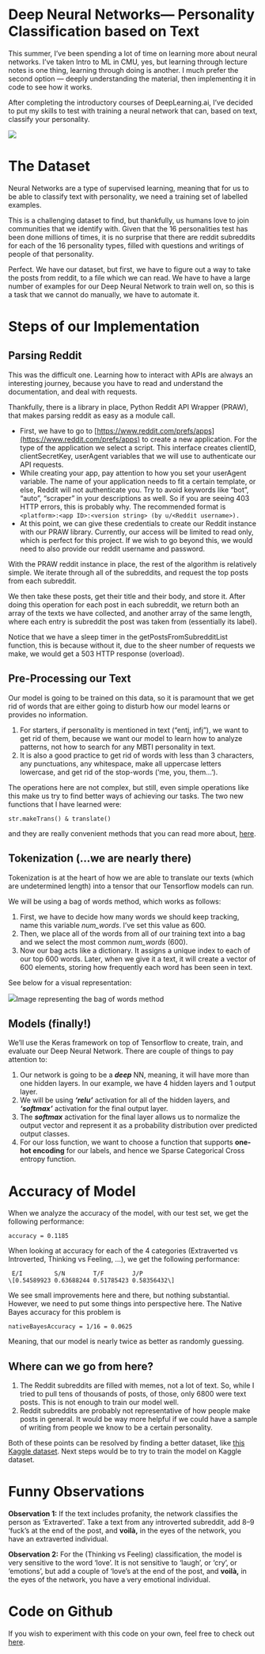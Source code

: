 Deep Neural Networks— Personality Classification based on Text
==============================================================

This summer, I’ve been spending a lot of time on learning more about neural networks. I’ve taken Intro to ML in CMU, yes, but learning through lecture notes is one thing, learning through doing is another. I much prefer the second option — deeply understanding the material, then implementing it in code to see how it works.

After completing the introductory courses of DeepLearning.ai, I’ve decided to put my skills to test with training a neural network that can, based on text, classify your personality.

![](https://miro.medium.com/max/1400/1*AaUBpDoCItK4lzk-dyZEug.png)

The Dataset
===========

Neural Networks are a type of supervised learning, meaning that for us to be able to classify text with personality, we need a training set of labelled examples.

This is a challenging dataset to find, but thankfully, us humans love to join communities that we identify with. Given that the 16 personalities test has been done millions of times, it is no surprise that there are reddit subreddits for each of the 16 personality types, filled with questions and writings of people of that personality.

Perfect. We have our dataset, but first, we have to figure out a way to take the posts from reddit, to a file which we can read. We have to have a large number of examples for our Deep Neural Network to train well on, so this is a task that we cannot do manually, we have to automate it.

Steps of our Implementation
===========================

Parsing Reddit
--------------

This was the difficult one. Learning how to interact with APIs are always an interesting journey, because you have to read and understand the documentation, and deal with requests.

Thankfully, there is a library in place, Python Reddit API Wrapper (PRAW), that makes parsing reddit as easy as a module call.

*   First, we have to go to [https://www.reddit.com/prefs/apps](https://www.reddit.com/prefs/apps) to create a new application. For the type of the application we select a script. This interface creates clientID, clientSecretKey, userAgent variables that we will use to authenticate our API requests.
*   While creating your app, pay attention to how you set your userAgent variable. The name of your application needs to fit a certain template, or else, Reddit will not authenticate you. Try to avoid keywords like “bot”, “auto”, “scraper” in your descriptions as well. So if you are seeing 403 HTTP errors, this is probably why. The recommended format is `<platform>:<app ID>:<version string> (by u/<Reddit username>).`
*   At this point, we can give these credentials to create our Reddit instance with our PRAW library. Currently, our access will be limited to read only, which is perfect for this project. If we wish to go beyond this, we would need to also provide our reddit username and password.

With the PRAW reddit instance in place, the rest of the algorithm is relatively simple. We iterate through all of the subreddits, and request the top posts from each subreddit.

We then take these posts, get their title and their body, and store it. After doing this operation for each post in each subreddit, we return both an array of the texts we have collected, and another array of the same length, where each entry is subreddit the post was taken from (essentially its label).

Notice that we have a sleep timer in the getPostsFromSubredditList function, this is because without it, due to the sheer number of requests we make, we would get a 503 HTTP response (overload).

Pre-Processing our Text
-----------------------

Our model is going to be trained on this data, so it is paramount that we get rid of words that are either going to disturb how our model learns or provides no information.

1.  For starters, if personality is mentioned in text (“entj, infj”), we want to get rid of them, because we want our model to learn how to analyze patterns, not how to search for any MBTI personality in text.
2.  It is also a good practice to get rid of words with less than 3 characters, any punctuations, any whitespace, make all uppercase letters lowercase, and get rid of the stop-words (‘me, you, them…’).

The operations here are not complex, but still, even simple operations like this make us try to find better ways of achieving our tasks. The two new functions that I have learned were:

```
str.makeTrans() & translate()
```

and they are really convenient methods that you can read more about, [here](https://www.delftstack.com/howto/python/python-replace-multiple-characters/#use-str.replace-to-replace-multiple-characters-in-python).

Tokenization (…we are nearly there)
-----------------------------------

Tokenization is at the heart of how we are able to translate our texts (which are undetermined length) into a tensor that our Tensorflow models can run.

We will be using a bag of words method, which works as follows:

1.  First, we have to decide how many words we should keep tracking, name this variable _num\_words_. I’ve set this value as 600.
2.  Then, we place all of the words from all of our training text into a bag and we select the most common _num\_words_ (600).
3.  Now our bag acts like a dictionary. It assigns a unique index to each of our top 600 words. Later, when we give it a text, it will create a vector of 600 elements, storing how frequently each word has been seen in text.

See below for a visual representation:

![](https://miro.medium.com/max/1400/0*DmxZgoe8VemlkQmd.jpeg)Image representing the bag of words method

Models (finally!)
-----------------

We’ll use the Keras framework on top of Tensorflow to create, train, and evaluate our Deep Neural Network. There are couple of things to pay attention to:

1.  Our network is going to be a **_deep_** NN, meaning, it will have more than one hidden layers. In our example, we have 4 hidden layers and 1 output layer.
2.  We will be using **_‘relu’_** activation for all of the hidden layers, and **_‘softmax’_** activation for the final output layer.
3.  The **_softmax_** activation for the final layer allows us to normalize the output vector and represent it as a probability distribution over predicted output classes.
4.  For our loss function, we want to choose a function that supports **one-hot encoding** for our labels, and hence we Sparse Categorical Cross entropy function.

Accuracy of Model
=================

When we analyze the accuracy of the model, with our test set, we get the following performance:

```
accuracy = 0.1185
```

When looking at accuracy for each of the 4 categories (Extraverted vs Introverted, Thinking vs Feeling, …), we get the following performance:

```
 E/I         S/N        T/F        J/P  
\[0.54589923 0.63688244 0.51785423 0.58356432\]
```

We see small improvements here and there, but nothing substantial. However, we need to put some things into perspective here. The Native Bayes accuracy for this problem is

```
nativeBayesAccuracy = 1/16 = 0.0625
```

Meaning, that our model is nearly twice as better as randomly guessing.

Where can we go from here?
--------------------------

1.  The Reddit subreddits are filled with memes, not a lot of text. So, while I tried to pull tens of thousands of posts, of those, only 6800 were text posts. This is not enough to train our model well.
2.  Reddit subreddits are probably not representative of how people make posts in general. It would be way more helpful if we could have a sample of writing from people we know to be a certain personality.

Both of these points can be resolved by finding a better dataset, like [this Kaggle dataset](https://www.kaggle.com/datasets/datasnaek/mbti-type?resource=download). Next steps would be to try to train the model on Kaggle dataset.

Funny Observations
==================

**Observation 1:** If the text includes profanity, the network classifies the person as ‘Extraverted’. Take a text from any introverted subreddit, add 8–9 ‘fuck’s at the end of the post, and **voilà,** in the eyes of the network, you have an extraverted individual.

**Observation 2:** For the (Thinking vs Feeling) classification, the model is very sensitive to the word ‘love’. It is not sensitive to ‘laugh’, or ‘cry’, or ‘emotions’, but add a couple of ‘love’s at the end of the post, and **voilà,** in the eyes of the network, you have a very emotional individual.

Code on Github
==============

If you wish to experiment with this code on your own, feel free to check out [here](https://github.com/mdbirlikci/DNN_personality_classification).
